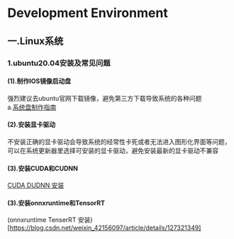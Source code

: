 # Development Environment  
## 一.Linux系统 
### 1.ubuntu20.04安装及常见问题  
#### (1).制作IOS镜像启动盘  
强烈建议去ubuntu官网下载镜像，避免第三方下载导致系统的各种问题  
a.[系统盘制作指南](https://blog.csdn.net/lizhiyuanbest/article/details/123087548)   
#### (2).安装显卡驱动  
不安装正确的显卡驱动会导致系统的经常性卡死或者无法进入图形化界面等问题，可以在系统更新器里选择可安装的显卡驱动，避免安装最新的显卡驱动不兼容  
#### (3).安装CUDA和CUDNN  
[CUDA DUDNN 安装](https://blog.csdn.net/Hao_ge_666/article/details/127169116)  
#### (3).安装onnxruntime和TensorRT  
(onnxruntime TenserRT 安装)[https://blog.csdn.net/weixin_42156097/article/details/127321349]
